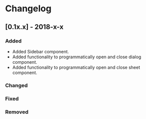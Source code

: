 # Changelog

## [0.1x.x] - 2018-x-x

### Added

- Added Sidebar component.
- Added functionality to programmatically open and close dialog component.
- Added functionality to programmatically open and close sheet component.

### Changed

### Fixed

### Removed
